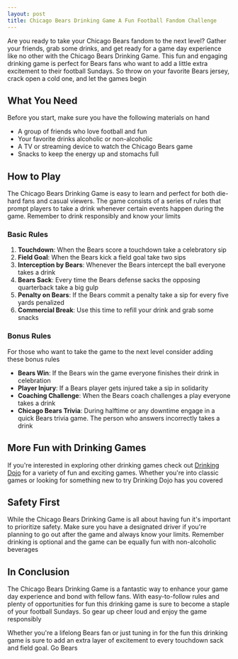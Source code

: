 ```yaml
---
layout: post
title: Chicago Bears Drinking Game A Fun Football Fandom Challenge
---
```



Are you ready to take your Chicago Bears fandom to the next level? Gather your friends, grab some drinks, and get ready for a game day experience like no other with the Chicago Bears Drinking Game. This fun and engaging drinking game is perfect for Bears fans who want to add a little extra excitement to their football Sundays. So throw on your favorite Bears jersey, crack open a cold one, and let the games begin

## What You Need

Before you start, make sure you have the following materials on hand

- A group of friends who love football and fun
- Your favorite drinks alcoholic or non-alcoholic
- A TV or streaming device to watch the Chicago Bears game
- Snacks to keep the energy up and stomachs full

## How to Play

The Chicago Bears Drinking Game is easy to learn and perfect for both die-hard fans and casual viewers. The game consists of a series of rules that prompt players to take a drink whenever certain events happen during the game. Remember to drink responsibly and know your limits

### Basic Rules

1. **Touchdown**: When the Bears score a touchdown take a celebratory sip
2. **Field Goal**: When the Bears kick a field goal take two sips
3. **Interception by Bears**: Whenever the Bears intercept the ball everyone takes a drink
4. **Bears Sack**: Every time the Bears defense sacks the opposing quarterback take a big gulp
5. **Penalty on Bears**: If the Bears commit a penalty take a sip for every five yards penalized
6. **Commercial Break**: Use this time to refill your drink and grab some snacks

### Bonus Rules

For those who want to take the game to the next level consider adding these bonus rules

- **Bears Win**: If the Bears win the game everyone finishes their drink in celebration
- **Player Injury**: If a Bears player gets injured take a sip in solidarity
- **Coaching Challenge**: When the Bears coach challenges a play everyone takes a drink
- **Chicago Bears Trivia**: During halftime or any downtime engage in a quick Bears trivia game. The person who answers incorrectly takes a drink

## More Fun with Drinking Games

If you're interested in exploring other drinking games check out [Drinking Dojo](https://drinkingdojo.com/) for a variety of fun and exciting games. Whether you're into classic games or looking for something new to try Drinking Dojo has you covered

## Safety First

While the Chicago Bears Drinking Game is all about having fun it's important to prioritize safety. Make sure you have a designated driver if you're planning to go out after the game and always know your limits. Remember drinking is optional and the game can be equally fun with non-alcoholic beverages

## In Conclusion

The Chicago Bears Drinking Game is a fantastic way to enhance your game day experience and bond with fellow fans. With easy-to-follow rules and plenty of opportunities for fun this drinking game is sure to become a staple of your football Sundays. So gear up cheer loud and enjoy the game responsibly

Whether you're a lifelong Bears fan or just tuning in for the fun this drinking game is sure to add an extra layer of excitement to every touchdown sack and field goal. Go Bears